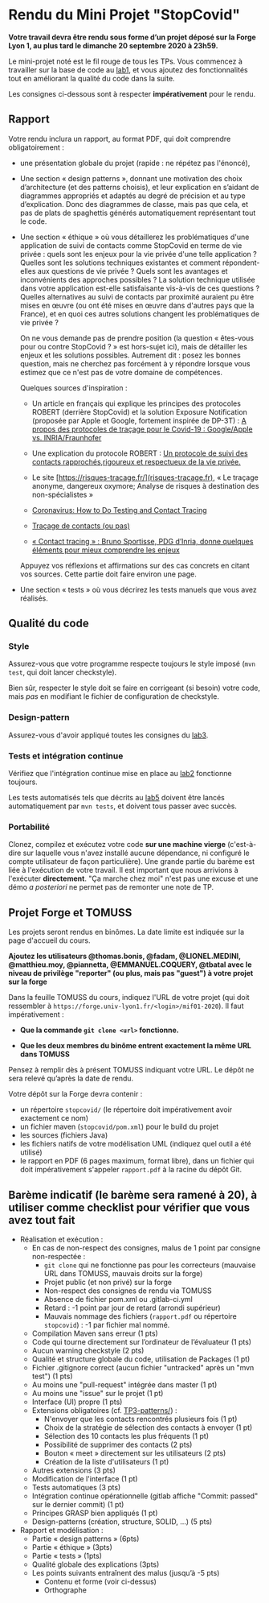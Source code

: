 # Rendu du Mini Projet "StopCovid"

**Votre travail devra être rendu sous forme d’un projet déposé sur la Forge Lyon 1, au plus tard le dimanche 20 septembre 2020 à 23h59.**

Le mini-projet noté est le fil rouge de tous les TPs. Vous commencez à
travailler sur la base de code au [lab1](TP1-java/), et vous ajoutez
des fonctionnalités tout en améliorant la qualité du code dans la
suite.

Les consignes ci-dessous sont à respecter **impérativement** pour le rendu.

## Rapport

Votre rendu inclura un rapport, au format PDF, qui doit comprendre
obligatoirement :

- une présentation globale du projet (rapide : ne répétez pas
  l'énoncé),

- Une section « design patterns », donnant une motivation des choix d’architecture (et des patterns choisis), et leur explication en s’aidant de diagrammes appropriés et adaptés au degré de précision et au type d’explication. Donc des diagrammes de classe, mais pas que cela, et pas de plats de spaghettis générés automatiquement représentant tout le code.
  
- Une section « éthique » où vous détaillerez les problématiques d'une application de suivi de contacts comme StopCovid en terme de vie privée : quels sont les enjeux pour la vie privée d'une telle application ? Quelles sont les solutions techniques existantes et comment répondent-elles aux questions de vie privée ? Quels sont les avantages et inconvénients des approches possibles ? La solution technique utilisée dans votre application est-elle satisfaisante vis-à-vis de ces questions ? Quelles alternatives au suivi de contacts par proximité auraient pu être mises en œuvre (ou ont été mises en œuvre dans d'autres pays que la France), et en quoi ces autres solutions changent les problématiques de vie privée ?

  On ne vous demande pas de prendre position (la question « êtes-vous pour ou contre StopCovid ? » est hors-sujet ici), mais de détailler les enjeux et les solutions possibles. Autrement dit : posez les bonnes question, mais ne cherchez pas forcément à y répondre lorsque vous estimez que ce n'est pas de votre domaine de compétences.

  Quelques sources d'inspiration :

  * Un article en français qui explique les principes des protocoles ROBERT (derrière StopCovid) et la solution Exposure Notification (proposée par Apple et Google, fortement inspirée de DP-3T) : [A propos des protocoles de traçage pour le Covid-19 : Google/Apple vs. INRIA/Fraunhofer](https://linuxfr.org/users/codefish/journaux/a-propos-des-protocoles-de-tracage-pour-le-covid-19-google-apple-vs-inria-fraunhofer)

  * Une explication du protocole ROBERT : [Un protocole de suivi des contacts rapprochés,rigoureux et respectueux de la vie privée.](https://www.inria.fr/sites/default/files/2020-04/Pr%C3%A9sentation%20du%20protocole%20Robert.pdf)

  * Le site [https://risques-tracage.fr/](risques-tracage.fr), « Le traçage anonyme, dangereux oxymore; Analyse de risques à destination des non-spécialistes »

  * [Coronavirus: How to Do Testing and Contact Tracing](https://medium.com/@tomaspueyo/coronavirus-how-to-do-testing-and-contact-tracing-bde85b64072e)

  * [Traçage de contacts (ou pas)](https://sites.google.com/view/covid19-distanciationsociale/)

  * [« Contact tracing » : Bruno Sportisse, PDG d’Inria, donne quelques éléments pour mieux comprendre les enjeux](https://www.inria.fr/fr/contact-tracing-bruno-sportisse-pdg-dinria-donne-quelques-elements-pour-mieux-comprendre-les-enjeux)
  
  Appuyez vos réflexions et affirmations sur des cas concrets en citant vos sources. Cette partie doit faire environ une page.
  
- Une section « tests » où vous décrirez les tests manuels que vous
  avez réalisés.

## Qualité du code

### Style

Assurez-vous que votre programme respecte toujours le style imposé
(`mvn test`, qui doit lancer checkstyle).

Bien sûr, respecter le style doit se faire en corrigeant (si besoin)
votre code, mais *pas* en modifiant le fichier de configuration de
checkstyle.

### Design-pattern

Assurez-vous d'avoir appliqué toutes les consignes du
[lab3](TP3-patterns/).

### Tests et intégration continue

Vérifiez que l'intégration continue mise en place au
[lab2](TP2-outils/) fonctionne toujours.

Les tests automatisés tels que décrits au [lab5](TP4-tests/) doivent
être lancés automatiquement par `mvn tests`, et doivent tous passer
avec succès.

### Portabilité

Clonez, compilez et exécutez votre code **sur une machine vierge**
(c'est-à-dire sur laquelle vous n'avez installé aucune dépendance, ni
configuré le compte utilisateur de façon particulière). Une grande
partie du barème est liée à l'exécution de votre travail. Il est
important que nous arrivions à l'exécuter **directement**. "Ça marche
chez moi" n'est pas une excuse et une démo *a posteriori* ne permet
pas de remonter une note de TP.

## Projet Forge et TOMUSS

Les projets seront rendus en binômes. La date limite est indiquée sur
la page d'accueil du cours.

**Ajoutez les utilisateurs @thomas.bonis, @fadam, @LIONEL.MEDINI,
@matthieu.moy, @piannetta, @EMMANUEL.COQUERY, @tbatal avec le niveau de privilège
"reporter" (ou plus, mais pas "guest") à votre projet sur la forge**

Dans la feuille TOMUSS du cours, indiquez l'URL de votre projet (qui
doit ressembler à `https://forge.univ-lyon1.fr/<login>/mif01-2020`). Il
faut impérativement :

- **Que la commande `git clone <url>` fonctionne.**

- **Que les deux membres du binôme entrent exactement la même URL dans TOMUSS**

Pensez à remplir dès à présent TOMUSS indiquant votre URL.
Le dépôt ne sera relevé qu’après la date de rendu.

Votre dépôt sur la Forge devra contenir :

- un répertoire `stopcovid/` (le répertoire doit impérativement avoir exactement ce nom)
- un fichier maven (`stopcovid/pom.xml`) pour le build du projet
- les sources (fichiers Java)
- les fichiers natifs de votre modélisation UML (indiquez quel outil a été utilisé)
- le rapport en PDF (6 pages maximum, format libre), dans un fichier qui doit impérativement s'appeler `rapport.pdf` à la racine du dépôt Git.

## Barème indicatif (le barème sera ramené à 20), à utiliser comme checklist pour vérifier que vous avez tout fait

- Réalisation et exécution :
  - En cas de non-respect des consignes, malus de 1 point par consigne non-respectée :
    - `git clone` qui ne fonctionne pas pour les correcteurs (mauvaise URL dans TOMUSS, mauvais droits sur la forge)
    - Projet public (et non privé) sur la forge
    - Non-respect des consignes de rendu via TOMUSS
    - Absence de fichier pom.xml ou .gitlab-ci.yml
    - Retard : -1 point par jour de retard (arrondi supérieur)
    - Mauvais nommage des fichiers (`rapport.pdf` ou répertoire `stopcovid`) : -1 par fichier mal nommé.
  - Compilation Maven sans erreur (1 pts)
  - Code qui tourne directement sur l’ordinateur de l’évaluateur (1 pts)
  - Aucun warning checkstyle (2 pts)
  - Qualité et structure globale du code, utilisation de Packages (1 pt)
  - Fichier .gitignore correct (aucun fichier "untracked" après un "mvn test") (1 pts)
  - Au moins une "pull-request" intégrée dans master (1 pt)
  - Au moins une "issue" sur le projet (1 pt)
  - Interface (UI) propre (1 pts)
  - Extensions obligatoires (cf. [TP3-patterns/](TP3-patterns/)) :
    - N'envoyer que les contacts rencontrés plusieurs fois (1 pt)
    - Choix de la stratégie de sélection des contacts à envoyer (1 pt)
    - Sélection des 10 contacts les plus fréquents (1 pt)
    - Possibilité de supprimer des contacts (2 pts)
    - Bouton « meet » directement sur les utilisateurs (2 pts)
    - Création de la liste d'utilisateurs (1 pt)
  - Autres extensions (3 pts)
  - Modification de l'interface (1 pt)
  - Tests automatiques (3 pts)
  - Intégration continue opérationnelle (gitlab affiche "Commit: passed" sur le dernier commit) (1 pt)
  - Principes GRASP bien appliqués (1 pt)
  - Design-patterns (création, structure, SOLID, ...) (5 pts)
- Rapport et modélisation :
  - Partie « design patterns » (6pts)
  - Partie « éthique » (3pts)
  - Partie « tests » (1pts)
  - Qualité globale des explications (3pts)
  - Les points suivants entraînent des malus (jusqu’à -5 pts)
    - Contenu et forme (voir ci-dessus)
    - Orthographe
